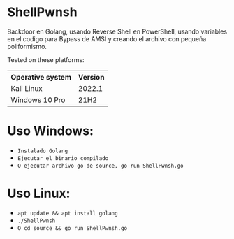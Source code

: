 # ShellPwnsh
Backdoor en Golang, usando Reverse Shell en PowerShell, usando variables en el codigo para Bypass de AMSI y creando el archivo con pequeña poliformismo.

Tested on these platforms:

<table>
    <tr>
        <th>Operative system</th>
        <th> Version </th>
    </tr>
    <tr>
        <td>Kali Linux</td>
        <td> 2022.1</td>
    </tr>
    <tr>
        <td>Windows 10 Pro</td>
        <td> 21H2</td>
    </tr>
</table>

# Uso Windows:
* `Instalado Golang`
* `Ejecutar el binario compilado`
* `O ejecutar archivo go de source, go run ShellPwnsh.go`

# Uso Linux:
* `apt update && apt install golang`
* `./ShellPwnsh`
* `O cd source && go run ShellPwnsh.go`





